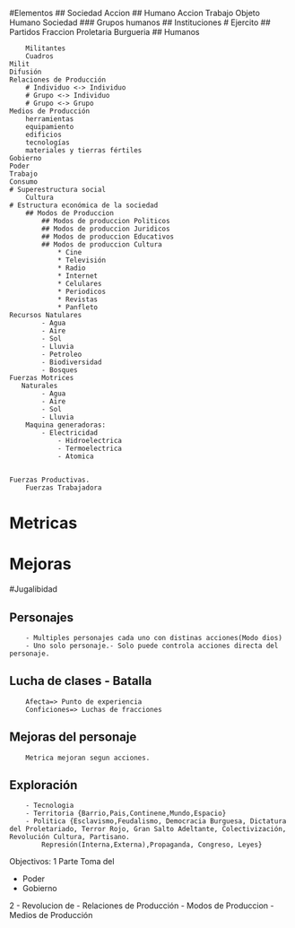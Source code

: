 #Elementos
    ## Sociedad
        Accion
    ## Humano
        Accion
            Trabajo
                Objeto
                    Humano
                    Sociedad
    ### Grupos humanos
        ## Instituciones
            # Ejercito
        ## Partidos
        Fraccion
            Proletaria
            Burgueria
    ## Humanos

        Militantes
        Cuadros
    Milit
    Difusión
    Relaciones de Producción
        # Individuo <-> Individuo
        # Grupo <-> Individuo
        # Grupo <-> Grupo
    Medios de Producción
        herramientas
        equipamiento
        edificios
        tecnologías
        materiales y tierras fértiles
    Gobierno
    Poder
    Trabajo
    Consumo
    # Superestructura social
        Cultura
    # Estructura económica de la sociedad
        ## Modos de Produccion
            ## Modos de produccion Politicos
            ## Modos de produccion Juridicos
            ## Modos de produccion Educativos
            ## Modos de produccion Cultura
                * Cine
                * Televisión
                * Radio
                * Internet
                * Celulares
                * Periodicos
                * Revistas
                * Panfleto
    Recursos Natulares
            - Agua
            - Aire
            - Sol
            - Lluvia
            - Petroleo
            - Biodiversidad
            - Bosques                    
    Fuerzas Motrices
       Naturales
            - Agua
            - Aire
            - Sol
            - Lluvia
        Maquina generadoras: 
            - Electricidad
                - Hidroelectrica
                - Termoelectrica
                - Atomica


    Fuerzas Productivas.
        Fuerzas Trabajadora
# Metricas

# Mejoras

#Jugalibidad
 
   ## Personajes
        - Multiples personajes cada uno con distinas acciones(Modo dios)
        - Uno solo personaje.- Solo puede controla acciones directa del personaje.

   ## Lucha de clases - Batalla
        Afecta=> Punto de experiencia
        Conficiones=> Luchas de fracciones
   ## Mejoras del personaje
        Metrica mejoran segun acciones. 
   ## Exploración   
        - Tecnologia
        - Territoria {Barrio,Pais,Continene,Mundo,Espacio}
        - Politica {Esclavismo,Feudalismo, Democracia Burguesa, Dictatura del Proletariado, Terror Rojo, Gran Salto Adeltante, Colectivización, Revolución Cultura, Partisano. 
            Represión(Interna,Externa),Propaganda, Congreso, Leyes}

Objectivos:
1 Parte Toma del 
   - Poder
   - Gobierno

2 - Revolucion de
    - Relaciones de Producción
    - Modos de Produccion
    - Medios de Producción
